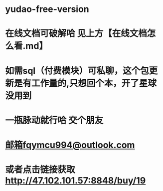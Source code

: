 # yudao-free-version
# 在线文档可破解哈 见上方【在线文档怎么看.md】
# 如需sql（付费模块）可私聊，这个包更新是有工作量的,只想回个本，开了星球没用到
# 一瓶脉动就行哈 交个朋友
# 邮箱fqymcu994@outlook.com
# 或者点击链接获取 http://47.102.101.57:8848/buy/19

